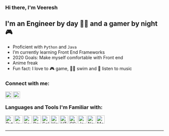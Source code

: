 ### Hi there, I'm Veeresh 

## I'm an Engineer by day 👨‍💼 and a gamer by night 🎮 
-  Proficient with `Python` and `Java`
-  I’m currently learning Front End Frameworks 
-  2020 Goals: Make myself comfortable with Front end 
- Anime freak 
-  Fun fact: I love to  🎮 game, 🏊‍♂️ swim and 🎵 listen to music

### Connect with me:


[<img align="left" alt="Veeresh | LinkedIn" width="22px" src="https://cdn.jsdelivr.net/npm/simple-icons@v3/icons/linkedin.svg" />][linkedin]
[<img align="left" alt="Veeresh | Twitter" width="22px" src="https://cdn.jsdelivr.net/npm/simple-icons@v3/icons/twitter.svg" />][twitter]


<br />

### Languages and Tools I'm Familiar with:

<img align="left" alt="Python" width="26px" src="https://cdn.jsdelivr.net/npm/simple-icons@3.4.0/icons/python.svg" />
<img align="left" alt="Java" width="26px" src="https://cdn.jsdelivr.net/npm/simple-icons@3.4.0/icons/java.svg" />
<img align="left" alt="Kafka" width="26px" src="https://cdn.jsdelivr.net/npm/simple-icons@3.4.0/icons/apachekafka.svg" />
<img align="left" alt="Docker" width="26px" src="https://cdn.jsdelivr.net/npm/simple-icons@3.4.0/icons/docker.svg" />
<img align="left" alt="Solr" width="26px" src="https://cdn.jsdelivr.net/npm/simple-icons@3.4.0/icons/apachesolr.svg" />
<img align="left" alt="Visual Studio Code" width="26px" src="https://cdn.jsdelivr.net/npm/simple-icons@3.4.0/icons/visualstudiocode.svg" />
<img align="left" alt="HTML5" width="26px" src="https://cdn.jsdelivr.net/npm/simple-icons@3.4.0/icons/html5.svg" />
<img align="left" alt="CSS3" width="26px" src="https://cdn.jsdelivr.net/npm/simple-icons@3.4.0/icons/css3.svg" />
<img align="left" alt="JavaScript" width="26px" src="https://cdn.jsdelivr.net/npm/simple-icons@3.4.0/icons/javascript.svg" />
<img align="left" alt="Node.js" width="26px" src="https://cdn.jsdelivr.net/npm/simple-icons@3.4.0/icons/node-dot-js.svg" />
<img align="left" alt="MongoDB" width="26px" src="https://cdn.jsdelivr.net/npm/simple-icons@3.4.0/icons/mongodb.svg" />


<br />
<br />

---

[linkedin]: https://www.linkedin.com/in/VeereshBasawaraj
[twitter]: https://twitter.com/Veeresh_B_

